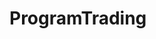 # ProgramTrading   

<script src="https://unpkg.com/@stoplight/elements/web-components.min.js"></script>
<link rel="stylesheet" href="https://unpkg.com/@stoplight/elements/styles.min.css">

<elements-api
  apiDescriptionUrl="ProgramTrading.yaml"
  layout="sidebar"
  router="hash"
  hideTryIt="false"
  hideSchemas="false"
  hideInternal="false"
/>